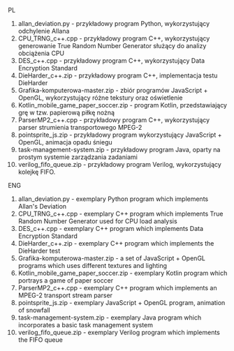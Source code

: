 PL

1. allan_deviation.py - przykładowy program Python, wykorzystujący odchylenie Allana
2. CPU_TRNG_c++.cpp - przykładowy program C++, wykorzystujący generowanie True Random Number Generator służący do analizy obciążenia CPU
3. DES_c++.cpp - przykładowy program C++, wykorzystujący Data Encryption Standard
4. DieHarder_c++.zip - przykładowy program C++, implementacja testu DieHarder
5. Grafika-komputerowa-master.zip - zbiór programów JavaScript + OpenGL, wykorzystujący różne tekstury oraz oświetlenie
6. Kotlin_mobile_game_paper_soccer.zip - program Kotlin, przedstawiający grę w tzw. papierową piłkę nożną
7. ParserMP2_c++.cpp - przykładowy program C++, wykorzystujący parser strumienia transportowego MPEG-2
8. pointsprite_js.zip - przykładowy program wykorzystujący JavaScript + OpenGL, animacja opadu śniegu
9. task-management-system.zip - przykładowy program Java, oparty na prostym systemie zarządzania zadaniami
10. verilog_fifo_queue.zip - przykładowy program Verilog, wykorzystujący kolejkę FIFO.

ENG

1. allan_deviation.py - exemplary Python program which implements Allan's Deviation
2. CPU_TRNG_c++.cpp - exemplary C++ program which implements True Random Number Generator used for CPU load analysis
3. DES_c++.cpp - exemplary C++ program which implements Data Encryption Standard
4. DieHarder_c++.zip - exemplary C++ program which implements the DieHarder test
5. Grafika-komputerowa-master.zip - a set of JavaScript + OpenGL programs which uses different textures and lighting
6. Kotlin_mobile_game_paper_soccer.zip - exemplary Kotlin program which portrays a game of paper soccer
7. ParserMP2_c++.cpp - exemplary C++ program which implements an MPEG-2 transport stream parser
8. pointsprite_js.zip - exemplary JavaScript + OpenGL program, animation of snowfall
9. task-management-system.zip - exemplary Java program which incorporates a basic task management system
10. verilog_fifo_queue.zip - exemplary Verilog program which implements the FIFO queue
